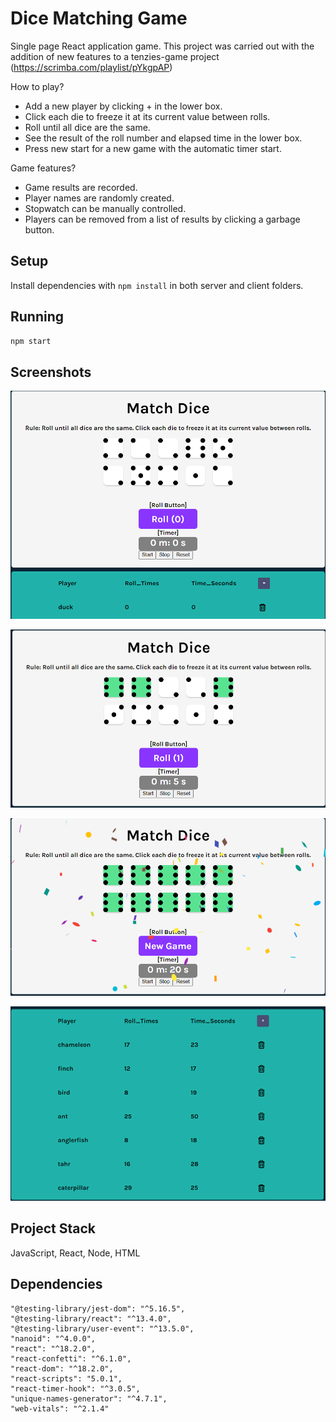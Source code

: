 # Dice Matching Game
Single page React application game. This project was carried out with the addition of new features to a tenzies-game project (https://scrimba.com/playlist/pYkgpAP)

How to play?
 - Add a new player by clicking + in the lower box.
 - Click each die to freeze it at its current value between rolls.
 - Roll until all dice are the same.
 - See the result of the roll number and elapsed time in the lower box.
 - Press new start for a new game with the automatic timer start.

Game features?
 - Game results are recorded.
 - Player names are randomly created.
 - Stopwatch can be manually controlled.
 - Players can be removed from a list of results by clicking a garbage button.


## Setup

Install dependencies with `npm install` in both server and client folders.

## Running

```sh
npm start
```
## Screenshots

!["Start New Game"](https://github.com/mkim245/react-tenzies/blob/master/public/screenshots/start_game_with_new_player.PNG?raw=true)

!["Click the Same Dice"](https://github.com/mkim245/react-tenzies/blob/master/public/screenshots/select_the_same_dice_for_each_roll.PNG?raw=true)

!["End of Game"](https://github.com/mkim245/react-tenzies/blob/master/public/screenshots/finish_game.PNG?raw=true)

!["List of Game Result"](https://github.com/mkim245/react-tenzies/blob/master/public/screenshots/game_result.PNG?raw=true)


## Project Stack

JavaScript, React, Node, HTML

## Dependencies
    "@testing-library/jest-dom": "^5.16.5",
    "@testing-library/react": "^13.4.0",
    "@testing-library/user-event": "^13.5.0",
    "nanoid": "^4.0.0",
    "react": "^18.2.0",
    "react-confetti": "^6.1.0",
    "react-dom": "^18.2.0",
    "react-scripts": "5.0.1",
    "react-timer-hook": "^3.0.5",
    "unique-names-generator": "^4.7.1",
    "web-vitals": "^2.1.4"